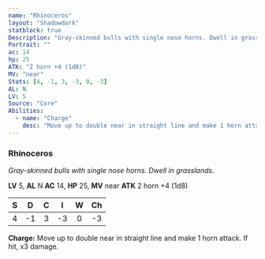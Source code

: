 ```yaml
---
name: "Rhinoceros"
layout: "Shadowdark"
statblock: true
Description: "Gray-skinned bulls with single nose horns. Dwell in grasslands."
Portrait: ""
ac: 14
hp: 25
ATK: "2 horn +4 (1d8)"
MV: "near"
Stats: [4, -1, 3, -3, 0, -3]
AL: N
LV: 5
Source: "Core"
Abilities:
  - name: "Charge"
    desc: "Move up to double near in straight line and make 1 horn attack. If hit, x3 damage."
---
```


### Rhinoceros

_Gray-skinned bulls with single nose horns. Dwell in grasslands._

**LV** 5, **AL** N
**AC** 14, **HP** 25, **MV** near
**ATK** 2 horn +4 (1d8)

|  S  |  D  |  C  |  I  |  W  |  Ch  |
|:---:|:---:|:---:|:---:|:---:|:----:|
| 4 | -1 | 3 | -3 | 0 | -3 |

**Charge:** Move up to double near in straight line and make 1 horn attack. If hit, x3 damage.

